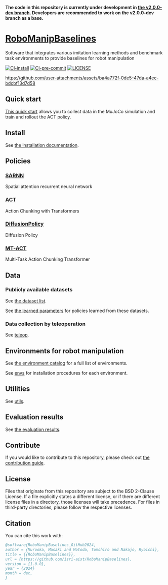 **The code in this repository is currently under development in [the v2.0.0-dev branch](https://github.com/isri-aist/RoboManipBaselines/tree/v2.0.0-dev). Developers are recommended to work on the v2.0.0-dev branch as a base.**

# [RoboManipBaselines](https://isri-aist.github.io/RoboManipBaselines-ProjectPage)
Software that integrates various imitation learning methods and benchmark task environments to provide baselines for robot manipulation

[![CI-install](https://github.com/isri-aist/RoboManipBaselines/actions/workflows/install.yml/badge.svg)](https://github.com/isri-aist/RoboManipBaselines/actions/workflows/install.yml)
[![CI-pre-commit](https://github.com/isri-aist/RoboManipBaselines/actions/workflows/pre-commit.yml/badge.svg)](https://github.com/isri-aist/RoboManipBaselines/actions/workflows/pre-commit.yml)
[![LICENSE](https://img.shields.io/github/license/isri-aist/RoboManipBaselines)](https://github.com/isri-aist/RoboManipBaselines/blob/master/LICENSE)

https://github.com/user-attachments/assets/ba4a772f-0de5-47da-a4ec-bdcbf13d7d58

## Quick start
[This quick start](./doc/quick_start.md) allows you to collect data in the MuJoCo simulation and train and rollout the ACT policy.

## Install
See [the installation documentation](./doc/install.md).

## Policies
### [SARNN](./robo_manip_baselines/sarnn)
Spatial attention recurrent neural network

### [ACT](./robo_manip_baselines/act)
Action Chunking with Transformers

### [DiffusionPolicy](./robo_manip_baselines/diffusion_policy)
Diffusion Policy

### [MT-ACT](./robo_manip_baselines/mt_act)
Multi-Task Action Chunking Transformer

## Data
### Publicly available datasets
See [the dataset list](./doc/dataset_list.md).

See [the learned parameters](./doc/learned_parameters.md) for policies learned from these datasets.

### Data collection by teleoperation
See [teleop](./robo_manip_baselines/teleop).

## Environments for robot manipulation
See [the environment catalog](doc/environment_catalog.md) for a full list of environments.

See [envs](./robo_manip_baselines/envs) for installation procedures for each environment.

## Utilities
See [utils](./robo_manip_baselines/utils).

## Evaluation results
See [the evaluation results](doc/evaluation_results.md).

## Contribute
If you would like to contribute to this repository, please check out [the contribution guide](./CONTRIBUTING.md).

## License
Files that originate from this repository are subject to the BSD 2-Clause License. If a file explicitly states a different license, or if there are different license files in a directory, those licenses will take precedence. For files in third-party directories, please follow the respective licenses.

## Citation
You can cite this work with:
```bib
@software{RoboManipBaselines_GitHub2024,
author = {Murooka, Masaki and Motoda, Tomohiro and Nakajo, Ryoichi},
title = {{RoboManipBaselines}},
url = {https://github.com/isri-aist/RoboManipBaselines},
version = {1.0.0},
year = {2024}
month = dec,
}
```
